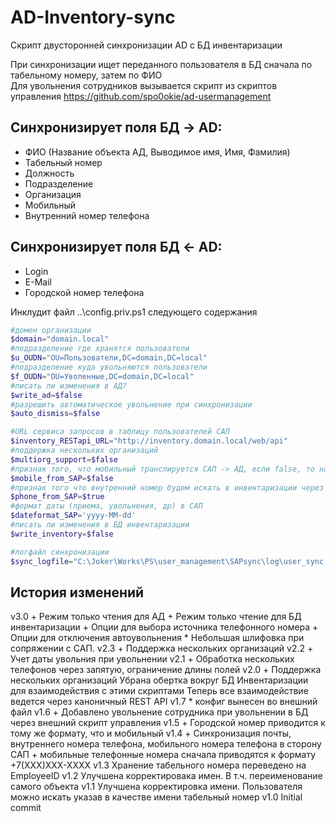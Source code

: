 # AD-Inventory-sync
Скрипт двусторонней синхронизации AD с БД инвентаризации

При синхронизации ищет переданного пользователя в БД сначала по табельному номеру, затем по ФИО  
Для увольнения сотрудников вызывается скрипт из скриптов управления https://github.com/spo0okie/ad-usermanagement

## Синхронизирует поля БД -> AD:
* ФИО (Название объекта АД, Выводимое имя, Имя, Фамилия)
* Табельный номер
* Должность
* Подразделение
* Организация
* Мобильный
* Внутренний номер телефона

## Синхронизирует поля БД <- AD:
* Login
* E-Mail
* Городской номер телефона

Инклудит файл ..\config.priv.ps1 следующего содержания
```powershell
#домен организации
$domain="domain.local"
#подразделение где хранятся пользователи
$u_OUDN="OU=Пользователи,DC=domain,DC=local"
#подразделение куда увольняются пользователи
$f_OUDN="OU=Уволенные,DC=domain,DC=local"
#писать ли изменения в АД?
$write_ad=$false
#разрешить автоматическое увольнение при синхронизации
$auto_dismiss=$false

#URL сервиса запросов в таблицу пользователей САП
$inventory_RESTapi_URL="http://inventory.domain.local/web/api"
#поддержка нескольких организаций
$multiorg_support=$false
#признак того, что мобильный транслируется САП -> АД, если false, то наоборот АД ->SAP
$mobile_from_SAP=$false
#признак того что внутренний номер будем искать в инвентаризации через привязанное оборудование
$phone_from_SAP=$true
#формат даты (приема, увольнения, др) в САП
$dateformat_SAP='yyyy-MM-dd'
#писать ли изменения в БД инвентаризации
$write_inventory=$false

#логфайл синхронизации
$sync_logfile="C:\Joker\Works\PS\user_management\SAPsync\log\user_sync.log"
```


## История изменений
v3.0 + Режим только чтения для АД
     + Режим только чтение для БД инвентаризации
     + Опции для выбора источника телефонного номера
     + Опции для отключения автоувольнения
     * Небольшая шлифовка при сопряжении с САП.
v2.3 + Поддержка нескольких организаций
v2.2 + Учет даты увольния при увольнении 
v2.1 + Обработка нескольких телефонов через запятую, ограничение длины полей 
v2.0 + Поддержка нескольких организаций 
      Убрана обертка вокруг БД Инвентаризации для взаимодействия с этими скриптами 
      Теперь все взаимодействие ведется через каноничный REST API 
v1.7 * конфиг вынесен во внешний файл 
v1.6 + Добавлено увольнение сотрудника при увольнении в БД через внешний скрипт управления 
v1.5 + Городской номер приводится к тому же формату, что и мобильный 
v1.4 + Синхронизация почты, внутреннего номера телефона, мобильного номера телефона 
       в сторону САП 
     + мобильные телефонные номера сначала приводятся к формату +7(ХХХ)ХХХ-ХХХХ 
v1.3 Хранение табельного номера переведено на EmployeeID 
v1.2 Улучшена корректировака имен. В т.ч. переименование самого объекта 
v1.1 Улучшена корректировка имени. 
     Пользователя можно искать указав в качестве имени табельный номер 
v1.0 Initial commit 

